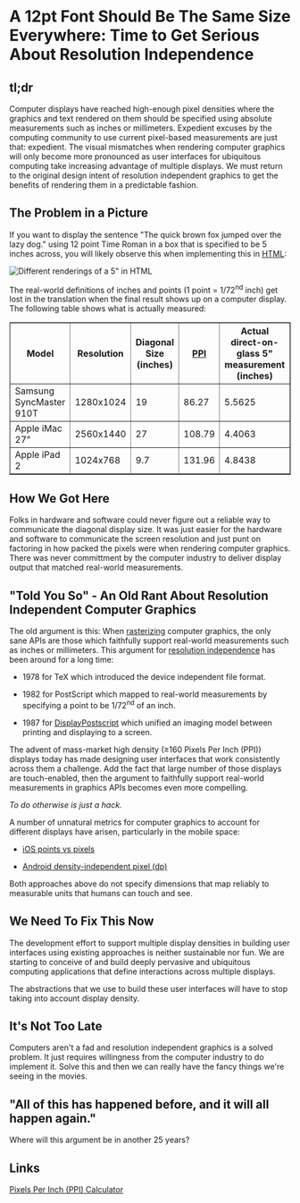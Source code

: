 # A 12pt Font Should Be The Same Size Everywhere: Time to Get Serious About Resolution Independence 

## tl;dr

Computer displays have reached high-enough pixel densities where the graphics and text rendered on them should be specified using absolute measurements such as inches or millimeters. Expedient excuses by the computing community to use current pixel-based measurements are just that: expedient. The visual mismatches when rendering computer graphics will only become more pronounced as user interfaces for ubiquitous computing take increasing advantage of multiple displays. We must return to the original design intent of resolution independent graphics to get the benefits of rendering them in a predictable fashion.

## The Problem in a Picture

If you want to display the sentence "The quick brown fox jumped over the lazy dog." using 12 point Time Roman in a box that is specified to be 5 inches across, you will likely observe this when implementing this in [HTML](testPage.html):

![Different renderings of a 5" in HTML](https://github.com/kickingvegas/12pt-should-be-the-same-everywhere/raw/master/different_sizes_measured.png)

The real-world definitions of inches and points (1 point = 1/72<sup>nd</sup> inch) get lost in the translation when the final result shows up on a computer display. The following table shows what is actually measured:

<table width='100%' border='1'>
<tr>
  <th>Model</th>
  <th>Resolution</th>
  <th>Diagonal Size (inches)</th>
  <th><a href='https://en.wikipedia.org/wiki/Pixels_per_inch'>PPI</a></th>
  <th>Actual direct-on-glass 5" measurement (inches)</th>
</tr>
<tr>
  <td>Samsung SyncMaster 910T</td>
  <td>1280x1024</td>
  <td>19</td>
  <td>86.27</td>
  <td>5.5625</td>
</tr>
<tr>
  <td>Apple iMac 27"</td>
  <td>2560x1440</td>
  <td>27</td>
  <td>108.79</td>
  <td>4.4063</td>
</tr>
<tr>
  <td>Apple iPad 2</td>
  <td>1024x768</td>
  <td>9.7</td>
  <td>131.96</td>
  <td>4.8438</td>
</tr>
</table>

## How We Got Here

Folks in hardware and software could never figure out a reliable way to communicate the diagonal display size. It was just easier for the hardware and software to communicate the screen resolution and just punt on factoring in how packed the pixels were when rendering computer graphics. There was never committment by the computer industry to deliver display output that matched real-world measurements.

## "Told You So" - An Old Rant About Resolution Independent Computer Graphics 

The old argument is this: When [rasterizing](http://en.wikipedia.org/wiki/Rasterisation) computer graphics, the only sane APIs are those which faithfully support real-world measurements such as inches or millimeters. This argument for [resolution independence](http://en.wikipedia.org/wiki/Resolution_independence) has been around for a long time:

* 1978 for TeX which introduced the device independent file format.

* 1982 for PostScript which mapped to real-world measurements by specifying a point to be 1/72<sup>nd</sup> of an inch.

* 1987 for [DisplayPostscript](http://en.wikipedia.org/wiki/Display_PostScript) which unified an imaging model between printing and displaying to a screen. 

The advent of mass-market high density (&ge;160 Pixels Per Inch (PPI)) displays today has made designing user interfaces that work consistently across them a challenge. Add the fact that large number of those displays are touch-enabled, then the argument to faithfully support real-world measurements in graphics APIs becomes even more compelling.

*To do otherwise is just a hack.*

A number of unnatural metrics for computer graphics to account for different displays have arisen, particularly in the mobile space:

* [iOS points vs pixels](http://developer.apple.com/library/ios/#documentation/windowsviews/conceptual/viewpg_iphoneos/WindowsandViews/WindowsandViews.html)

* [Android density-independent pixel (dp)](http://developer.android.com/guide/practices/screens_support.html)

Both approaches above do not specify dimensions that map reliably to measurable units that humans can touch and see. 

## We Need To Fix This Now

The development effort to support multiple display densities in building user interfaces using existing approaches is neither sustainable nor fun. We are starting to conceive of and build deeply pervasive and ubiquitous computing applications that define interactions across multiple displays.

The abstractions that we use to build these user interfaces will have to stop taking into account display density.

## It's Not Too Late

Computers aren't a fad and resolution independent graphics is a solved problem. It just requires willingness from the computer industry to do implement it. Solve this and then we can really have the fancy things we're seeing in the movies.

## "All of this has happened before, and it will all happen again."

Where will this argument be in another 25 years?

## Links

[Pixels Per Inch (PPI) Calculator](http://members.ping.de/~sven/dpi.html)


